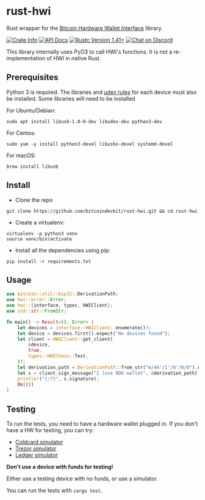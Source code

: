 # rust-hwi
Rust wrapper for the [Bitcoin Hardware Wallet Interface](https://github.com/bitcoin-core/HWI/) library.

<a href="https://crates.io/crates/hwi"><img alt="Crate Info" src="https://img.shields.io/crates/v/hwi.svg"/></a>
<a href="https://docs.rs/hwi"><img alt="API Docs" src="https://img.shields.io/badge/docs.rs-hwi-green"/></a>
<a href="https://blog.rust-lang.org/2020/02/27/Rust-1.41.1.html"><img alt="Rustc Version 1.41+" src="https://img.shields.io/badge/rustc-1.41%2B-lightgrey.svg"/></a>
<a href="https://discord.gg/d7NkDKm"><img alt="Chat on Discord" src="https://img.shields.io/discord/753336465005608961?logo=discord"></a>

This library internally uses PyO3 to call HWI's functions. It is not a re-implementation of HWI in native Rust.

## Prerequisites

Python 3 is required. The libraries and [udev rules](https://github.com/bitcoin-core/HWI/blob/master/hwilib/udev/README.md) for each device must also be installed. Some libraries will need to be installed

For Ubuntu/Debian:
```
sudo apt install libusb-1.0-0-dev libudev-dev python3-dev
```

For Centos:
```
sudo yum -y install python3-devel libusbx-devel systemd-devel
```

For macOS:
```
brew install libusb
```

## Install

- Clone the repo
```
git clone https://github.com/bitcoindevkit/rust-hwi.git && cd rust-hwi
```

- Create a virtualenv:

```
virtualenv -p python3 venv
source venv/bin/activate
```

- Install all the dependencies using pip:

```
pip install -r requirements.txt
```

## Usage

```rust
use bitcoin::util::bip32::DerivationPath;
use hwi::error::Error;
use hwi::{interface, types, HWIClient};
use std::str::FromStr;

fn main() -> Result<(), Error> {
    let devices = interface::HWIClient::enumerate()?;
    let device = devices.first().expect("No devices found");
    let client = HWIClient::get_client(
        &device,
        true,
        types::HWIChain::Test,
    )?;
    let derivation_path = DerivationPath::from_str("m/44'/1'/0'/0/0").unwrap();
    let s = client.sign_message("I love BDK wallet", &derivation_path)?;
    println!("{:?}", s.signature);
    Ok(())
}
```

## Testing

To run the tests, you need to have a hardware wallet plugged in. If you don't have a HW for testing, you can try:
- [Coldcard simulator](https://github.com/Coldcard/firmware)
- [Trezor simulator](https://docs.trezor.io/trezor-firmware/core/emulator/index.html)
- [Ledger simulator](https://github.com/LedgerHQ/speculos)

**Don't use a device with funds for testing!**

Either use a testing device with no funds, or use a simulator.

You can run the tests with `cargo test`.